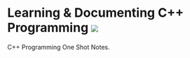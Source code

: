 # Learning & Documenting C++ Programming ![](https://img.shields.io/badge/-C++-black?style=flat&logo=c%2B%2B&logoColor=blue)&nbsp;

C++ Programming One Shot Notes.
